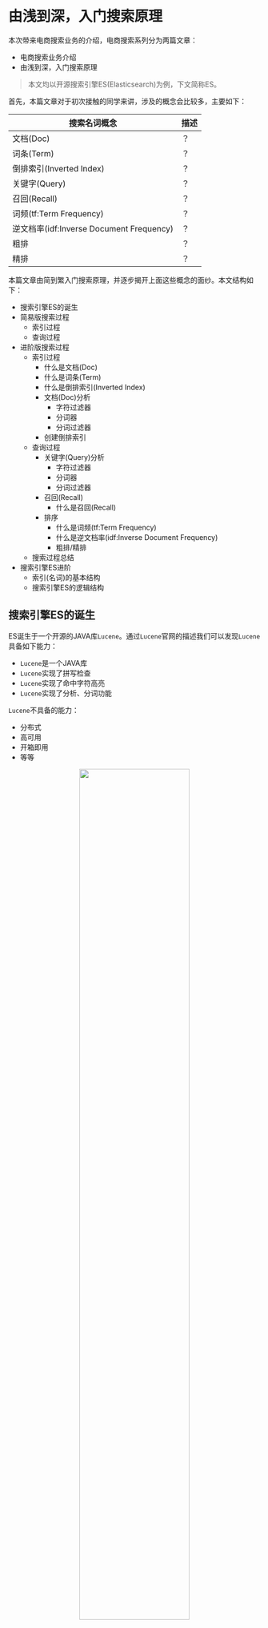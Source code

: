 # 由浅到深，入门搜索原理

本次带来电商搜索业务的介绍，电商搜索系列分为两篇文章：

- 电商搜索业务介绍
- 由浅到深，入门搜索原理

> 本文均以开源搜索引擎ES(Elasticsearch)为例，下文简称ES。

首先，本篇文章对于初次接触的同学来讲，涉及的概念会比较多，主要如下：

搜索名词概念|描述
------|------
文档(Doc)|？
词条(Term)|？
倒排索引(Inverted Index)|？
关键字(Query)|？
召回(Recall)|？
词频(tf:Term Frequency)|？
逆文档率(idf:Inverse Document Frequency)|？
粗排|？
精排|？

本篇文章由简到繁入门搜索原理，并逐步揭开上面这些概念的面纱。本文结构如下：

- 搜索引擎ES的诞生
- 简易版搜索过程
    + 索引过程
    + 查询过程
- 进阶版搜索过程
    + 索引过程
        * 什么是文档(Doc)
        * 什么是词条(Term)
        * 什么是倒排索引(Inverted Index)
        * 文档(Doc)分析
            - 字符过滤器
            - 分词器
            - 分词过滤器
        * 创建倒排索引
    + 查询过程
        * 关键字(Query)分析
            - 字符过滤器
            - 分词器
            - 分词过滤器
        * 召回(Recall)
            - 什么是召回(Recall)
        * 排序
            + 什么是词频(tf:Term Frequency)
            + 什么是逆文档率(idf:Inverse Document Frequency)
            + 粗排/精排
    + 搜索过程总结
- 搜索引擎ES进阶
    + 索引(名词)的基本结构
    + 搜索引擎ES的逻辑结构

## 搜索引擎ES的诞生

ES诞生于一个开源的JAVA库`Lucene`。通过`Lucene`官网的描述我们可以发现`Lucene`具备如下能力：

- `Lucene`是一个JAVA库
- `Lucene`实现了拼写检查
- `Lucene`实现了命中字符高亮
- `Lucene`实现了分析、分词功能

`Lucene`不具备的能力：

- 分布式
- 高可用
- 开箱即用
- 等等

<p align="center">
    <a href="http://ro98r0r1a.hb-bkt.clouddn.com/20220215203335.png" data-lightbox="roadtrip">
        <img src="http://ro98r0r1a.hb-bkt.clouddn.com/20220215203335.png" style="width:66%">
    </a>
</p>

所以多年之前名叫`Shay Banon`的开发者，通过`Lucene`实现了一个高可用的开源分布式搜索引擎`Elasticsearch`。

<p align="center">
    <a href="http://ro98r0r1a.hb-bkt.clouddn.com/20220215203346.png" data-lightbox="roadtrip">
        <img src="http://ro98r0r1a.hb-bkt.clouddn.com/20220215203346.png" style="width:66%">
    </a>
</p>

常见的搜索功能都是基于「搜索引擎」实现的，接着我们来看看**简易版搜索过程**。

## 简易版搜索过程

简易版搜索过程如下：

- 第①步：索引过程，需要被搜索的源数据被索引(动词)到搜索引擎中，并建立索引(名词)。
- 第②步：查询过程，用户输入关键字(Query)，搜索引擎分析Query并返回查询结果。

<p align="center">
    <a href="http://ro98r0r1a.hb-bkt.clouddn.com/20220306221130.png" data-lightbox="roadtrip">
        <img src="http://ro98r0r1a.hb-bkt.clouddn.com/20220306221130.png" style="width:39%">
    </a>
</p>

## 进阶版搜索过程

### 索引过程

<p align="center">
    <a href="http://ro98r0r1a.hb-bkt.clouddn.com/20220129183509.png" data-lightbox="roadtrip">
        <img src="http://ro98r0r1a.hb-bkt.clouddn.com/20220129183509.png" style="width:50%">
    </a>
</p>

#### 什么是文档(Doc)

举个栗子，比如《电商设计手册 | SkrShop》网页内容需要被搜索到，那这页网页的全部内容就称之为一个`文档Doc`。

<p align="center">
    <a href="http://ro98r0r1a.hb-bkt.clouddn.com/20220222131248.png" data-lightbox="roadtrip">
        <img src="http://ro98r0r1a.hb-bkt.clouddn.com/20220222131248.png" style="width:80%">
    </a>
</p>

`文档Doc`内容如下：

```html
<!DOCTYPE html>
<html lang="en">
<head>
  <meta charset="UTF-8">
  <title>电商设计手册 | SkrShop</title>
  <meta http-equiv="X-UA-Compatible" content="IE=edge,chrome=1" />
  <meta name="description" content="应该是最全、最细致、最落地的电商系统设计手册">
  <!-- 省略...... -->
  <p>秒杀是电商的一种营销手段</p>
  <!-- 省略...... -->
```

搜索名词概念|描述
------|------
文档(doc)|需要被搜索的文本内容，可以是某个商品详细信息、某个网页信息等等文本。

#### 什么是词条(Term)

继续以上文的`文档Doc`为例。为了简化对`词条(Term)`的理解，把上述`文档Doc`的内容简化为一句话`秒杀是电商的一种营销手段`。

`词条(Term)`就是`文档Doc`经过分词处理得到的词条结果集合。比如`秒杀是电商的一种营销手段`被中文分词之后得到：

```
秒杀 / 是 / 电商 / 的 / 一种 / 营销 / 手段
```

秒杀、是、电商、的、一种、营销、手段分别称之为`词条(Term)`，该集合称之为`Terms`。

搜索名词概念|描述
------|------
词条(Term)|被搜索的文本Doc被分词器拆解成N个标准的语句。

#### 什么是倒排索引(Inverted Index)

「倒排索引」是索引(动词)源数据时，创建的索引(名词)的具体实现。

我们以如下文档(Doc)为例，解释倒排索引：

文档ID|文档内容(Doc)
------|------
1|电商设计手册SkrShop
2|秒杀是电商的一种营销手段
3|购物车是电商购买流程最重要的一步

分词器：文档(Doc)拆解为多个独立词条(Doc -> Terms)。

开源中文分词器：

- IK Analyzer
- jieba
- 等

以jieba分词器在线演示为例：https://app.gumble.pw/jiebademo/

文档ID|文档内容(Doc)|中文分词结果(Terms)
------|------|------
1|电商设计手册SkrShop|电商 / 设计 / 手册 / SkrShop
2|秒杀是电商的一种营销手段|秒杀 / 是 / 电商 / 的 / 一种 / 营销 / 手段
3|购物车是电商购买流程最重要的一步|购物车 / 是 / 电商 / 购买 / 流程 / 最 / 重要 / 的 / 一步

每个词条对应的文档ID如下：

词条|文档IDs
------|------
电商|1、2、3
设计|1
手册|1
SkrShop|1
秒杀|2
是|2、3
的|2、3
一种|2
营销|2
手段|2
购物车|3
购买|3
流程|3
最|3
重要|3
一步|3

以上就是建立倒排索引的基本过程。

完成倒排索引建立之后，模拟搜索过程，假设：

- 搜索`电商`，能快速找到文档1、2、3
- 搜索`营销`，能快速找到文档2

(这个过程叫做「召回」)

以上就是「倒排索引」的概念。

搜索名词概念|描述
------|------
倒排索引(Inverted Index)|索引(动词)源数据时，创建的索引(名词)的具体实现。

#### 文档(Doc)分析

分析就是标准化文档(Doc)文本的过程，以及把文档(Doc)转换成标准化词条(Term)的过程。搜索引擎ES分析过程的实现依赖于分析器。

分析器基本组成：

- 字符过滤器
- 分词器
- 分词过滤器

<p align="center">
    <a href="http://ro98r0r1a.hb-bkt.clouddn.com/20220129183541.png" data-lightbox="roadtrip">
        <img src="http://ro98r0r1a.hb-bkt.clouddn.com/20220129183541.png" style="width:60%">
    </a>
</p>

##### 字符过滤器

> 一个分析器对应一个字符过滤器。

格式化为标准文本(text -> standard text)，例如去掉文本中的html标签。

<p align="center">
    <a href="http://ro98r0r1a.hb-bkt.clouddn.com/20220129183701.png" data-lightbox="roadtrip">
        <img src="http://ro98r0r1a.hb-bkt.clouddn.com/20220129183701.png" style="width:60%">
    </a>
</p>

比如`<p>电商设计手册SkrShop</p>`--->`电商设计手册SkrShop`

##### 分词器

> 一个分析器对应一个分词器。

文档(Doc)拆解为多个独立词条(doc -> terms)的过程。举个例子：
比如`电商设计手册SkrShop`--->`电商 / 设计 / 手册 / SkrShop`

这里还需要提到的是**自定义词库**：原始词库不具备的词汇，比如最近新产生的网络词汇。

<p align="center">
    <a href="http://ro98r0r1a.hb-bkt.clouddn.com/20220129183714.png" data-lightbox="roadtrip">
        <img src="http://ro98r0r1a.hb-bkt.clouddn.com/20220129183714.png" style="width:60%">
    </a>
</p>

##### 分词过滤器

> 一个分析器对应N个分词过滤器。

- 统一转小写
- 近义词转换
- 停用词
- 提取词干
- 纠错
- 自动补全
- 等等...

<p align="center">
    <a href="http://ro98r0r1a.hb-bkt.clouddn.com/20220215205418.png" data-lightbox="roadtrip">
        <img src="http://ro98r0r1a.hb-bkt.clouddn.com/20220215205418.png" style="width:60%">
    </a>
</p>

分词过滤器|示例
------|------
统一转小写|适用于英文等。比如统一把英文字母转换为小写，例`Word -> word`
近义词转换|适用于各语言。例`宽敞 -> 宽阔`
停用词|适用于各语言。去除含义宽泛不具备代表性的词语和其他人工指定停用的词语，例`的`、`是`。中文停用词库：https://github.com/goto456/stopwords
提取词干|适用于英文等。例`words -> word`
纠错|适用于各语言。例`宽肠 -> 宽敞`
自动补全|适用于各语言。

#### 索引过程总结

### 查询过程

<p align="center">
    <a href="http://ro98r0r1a.hb-bkt.clouddn.com/20220215205523.png" data-lightbox="roadtrip">
        <img src="http://ro98r0r1a.hb-bkt.clouddn.com/20220215205523.png" style="width:30%">
    </a>
</p>

搜索名词概念|描述
------|------
关键字(Query)|发起搜索是用户输入的关键字

#### 关键字(Query)分析

关键字(Query)同样需要经过`分析器`，且和文档索引过程是相同的`分析器`。

相同分析器：

- 相同字符过滤器
- 相同分词器
- 相同分词过滤器

<p align="center">
    <a href="http://ro98r0r1a.hb-bkt.clouddn.com/20220220211920.png" data-lightbox="roadtrip">
        <img src="http://ro98r0r1a.hb-bkt.clouddn.com/20220220211920.png" style="width:60%">
    </a>
</p>

分词器：

关键字(Query)|中文分词结果(Terms)
------|------
秒杀系统的设计|秒杀 / 系统 / 的 / 设计

|词条(Terms)|
|------|
|秒杀|
|系统|
|的|
|设计|

分词过滤器：

此处以停用词分词过滤器为例讲解分词过滤器的过程，本文使用的停用词库示例：https://github.com/goto456/stopwords/blob/master/cn_stopwords.txt

得到去除了停用词`的`之后的词条(Terms)集合：

|词条(Terms)|
|------|
|秒杀|
|系统|
|设计|

#### 召回(Recall)

##### 什么是召回(Recall)

使用上文的文档内容以及文档分词结果：

文档ID|文档内容(Doc)|中文分词结果(Terms)
------|------|------
1|电商设计手册SkrShop|电商 / 设计 / 手册 / SkrShop
2|秒杀是电商的一种营销手段|秒杀 / 是 / 电商 / 的 / 一种 / 营销 / 手段
3|购物车是电商购买流程最重要的一步|购物车 / 是 / 电商 / 购买 / 流程 / 最 / 重要 / 的 / 一步

进一步使用分词过滤器过滤分词结果，以相同的停用词分词过滤器为例。本文使用的停用词库示例：https://github.com/goto456/stopwords/blob/master/cn_stopwords.txt

比如命中了停用词`是`：
  
<p align="center">
    <a href="http://ro98r0r1a.hb-bkt.clouddn.com/20220302203921.png" data-lightbox="roadtrip">
        <img src="http://ro98r0r1a.hb-bkt.clouddn.com/20220302203921.png" style="width:39%">
    </a>
</p>

经过停用词分词过滤器之后的结果：

文档ID|文档内容(Doc)|中文分词结果(Terms)
------|------|------
1|电商设计手册SkrShop|电商 / 设计 / 手册 / SkrShop
2|秒杀是电商的一种营销手段|秒杀 / 电商 / 一种 / 营销 / 手段
3|购物车是电商购买流程最重要的一步|购物车 / 电商 / 购买 / 流程 / 重要 / 一步

进一步得到倒排索引结构：

词条|文档IDs
------|------
电商|1、2、3
设计|1
手册|1
SkrShop|1
秒杀|2
一种|2
营销|2
手段|2
购物车|3
购买|3
流程|3
重要|3
一步|3

接着模拟搜索过程，假设用户搜索`秒杀系统的设计`：

关键字(Query)|中文分词结果(Terms)
------|------
秒杀系统的设计|秒杀 / 系统 / 的 / 设计

|词条(Terms)|
|------|
|秒杀|
|系统|
|的|
|设计|

分词过滤器，使用同上过程的`停用词分词过滤器`为例，得到去除了停用词`的`之后的词条(Terms)集合，称之为关键字(Query)的词条集合：

|词条(Terms)|
|------|
|秒杀|
|系统|
|设计|

- 关键字(Query)的词条`秒杀`，通过上述倒排索引可以很容易找到`文档2`
- 关键字(Query)的词条`系统`，通过上述倒排索引没有找到任何文档
- 关键字(Query)的词条`设计`，通过上述倒排索引可以很容易找到`文档1`

这样用户搜索`秒杀系统的设计`就找到了如下文档：

- `文档2`：秒杀是电商的一种营销手段
- `文档1`：电商设计手册SkrShop

以上过程就是`召回`。

搜索名词概念|描述
------|------
召回(Recall)|搜索引擎利用倒排索引，通过词条获取相关文档的过程。

上述召回过程，用户通过搜索`秒杀系统的设计`找到了文档1、2。

```
补充：以上基于倒排索引的文本召回方式。除此之外还有基于相同类目、其他相似属性的召回方式，以及基于深度学习的向量召回。
```

接着问题来了：

> 召回的文档1、2，谁在前，谁在后的顺序怎么决定呢？

接着下文来讲搜索引擎排序的实现。

#### 排序

引入上面的问题：

> 文档1、2，谁在前，谁在后的顺序怎么决定呢？

答：文档的相关性决定的，搜索引擎会给文档的相关性进行打分score。通常决定这个分数score主要是两个指标：

- 文档率：tf(Term Frequency)
- 逆文档率：idf(Inverse Document Frequency)

可以简单理解为相关性score = 文档率 * 逆文档率，相关性score的值越高排序越靠前，接着，我们分别看看相关概念的含义。

##### 什么是词频(tf:Term Frequency)

还是使用上面的文档：

文档ID|文档内容(Doc)|中文分词结果(Terms)
------|------|------
1|电商设计手册SkrShop|电商 / 设计 / 手册 / SkrShop
2|秒杀是电商的一种营销手段|秒杀 / 电商 / 一种 / 营销 / 手段
3|购物车是电商购买流程最重要的一步|购物车 / 电商 / 购买 / 流程 / 重要 / 一步

这里我们以词条：`电商/秒杀`为例。

词频的简单算法：词频 = 词条在单个文档出现的次数/文档总词条数，词频的值越大越相关，反之越不相关。

比如，`秒杀`一词在文档1中出现的频率，以单个文档的全部词条为维度，我们简单的到了`秒杀`一词在各文档的词频：

文档ID|文档内容(Doc)|中文分词结果(Terms)|词条在单个文档出现的次数|词频(秒杀)
------|------|------|------|------
1|电商设计手册SkrShop|电商 / 设计 / 手册 / SkrShop|0|0/4=0
2|秒杀是电商的一种营销手段|秒杀 / 电商 / 一种 / 营销 / 手段|1|1/5=0.2
3|购物车是电商购买流程最重要的一步|购物车 / 电商 / 购买 / 流程 / 重要 / 一步|0|0/6=0

同理，我们简单的到了`电商`一词在各文档的词频：

文档ID|文档内容(Doc)|中文分词结果(Terms)|词条在单个文档出现的次数|词频(电商)
------|------|------|------|------
1|电商设计手册SkrShop|电商 / 设计 / 手册 / SkrShop|1|1/4=0.25
2|秒杀是电商的一种营销手段|秒杀 / 电商 / 一种 / 营销 / 手段|1|1/5=0.2
3|购物车是电商购买流程最重要的一步|购物车 / 电商 / 购买 / 流程 / 重要 / 一步|1|1/6=0.167

搜索名词概念|描述
------|------
词频(tf:Term Frequency)|词条在单个文档出现的次数/文档总词条数

##### 什么是逆文档率(idf:Inverse Document Frequency)

对于单个文档而言，词频越的值越相关。

> 思考个问题，如果某个词条在所有文档都出现，相关性越好还是越不好？

```
答：不好，对吧。
```

这个就是文档率：`文档率 = 包含某个词条的文档数 / 所有文档数`，文档率值越大越不相关，反之相关。

因为词频的值越大越相关，反之越不相关。为了保证和词频的逻辑一致，以及最终相关得分越高越相关，调整了文档率的算法，调换了分子分母：`所有文档数 / (包含某个词条的文档数 + 1)`加1保证分母不为零，这个就是`逆文档率`。

逆文档率 = `所有文档数 / (包含某个词条的文档数 + 1)`。

但是呢，因为文档数往往特别大，上面的到的`逆文档率`的值会巨大无比，所以调整下公式，引入对数，降低值的大小，且让值变得平滑：

`逆文档率 = log(所有文档数 / (包含某个词条的文档数 + 1))`


词条(Term)|逆文档率
------|------
电商|log(3/(3+1))
秒杀|log(3/(1+1))

最终就计算出每个文档分别对应每个Query词条的相关性score(tf/idf)：相关性score = 文档率 * 逆文档率。

##### 粗排/精排

上面利用tf/idf分数(`相关性score = 文档率 * 逆文档率`)排序的结果只是对召回文档的初步排序，称之为`粗排`。

得到`粗排`的结果后，通常还会把文档按照实际业务的要求进行更精确的排序，比如通过`人工干预`增加一些文档的权重，使之排序更靠前，这个过程就是`精排`。

搜索名词概念|描述
------|------
粗排|利用tf/idf分数排序召回文档的过程
精排|把粗排结果，按照实际业务的要求更加精确的排序等等

### 搜索过程总结

1. 索引过程：文档(Doc) -> 分析 -> 倒排索引。

<p align="center">
    <a href="http://ro98r0r1a.hb-bkt.clouddn.com/20220306223101.png" data-lightbox="roadtrip">
        <img src="http://ro98r0r1a.hb-bkt.clouddn.com/20220306223101.png" style="width:50%">
    </a>
</p>

2. 查询过程：关键字(Query) -> 分析 -> 召回 -> 粗排 -> 精排。

<p align="center">
    <a href="http://ro98r0r1a.hb-bkt.clouddn.com/20220309203114.png" data-lightbox="roadtrip">
        <img src="http://ro98r0r1a.hb-bkt.clouddn.com/20220309203114.png" style="width:30%">
    </a>
</p>

## 搜索引擎ES进阶

### 索引(名词)的基本结构

- 索引index
    + 类型type：区分不同的文档数据结构类型
        * 映射mapping：管理索引的属性，比如使用的分析器等等
        * 文档doc：需要被搜索的具体文档

<p align="center">
    <a href="http://ro98r0r1a.hb-bkt.clouddn.com/20220308195018.png" data-lightbox="roadtrip">
        <img src="http://ro98r0r1a.hb-bkt.clouddn.com/20220308195018.png" style="width:60%">
    </a>
</p>

进一步完善搜索过程：加入更详细的索引(名词)结构

<p align="center">
    <a href="http://ro98r0r1a.hb-bkt.clouddn.com/20220308194814.png" data-lightbox="roadtrip">
        <img src="http://ro98r0r1a.hb-bkt.clouddn.com/20220308194814.png" style="width:80%">
    </a>
</p>

### 搜索引擎ES的逻辑结构

<p align="center">
    <a href="http://ro98r0r1a.hb-bkt.clouddn.com/20220129191435.png" data-lightbox="roadtrip">
        <img src="http://ro98r0r1a.hb-bkt.clouddn.com/20220129191435.png" style="width:90%">
    </a>
</p>